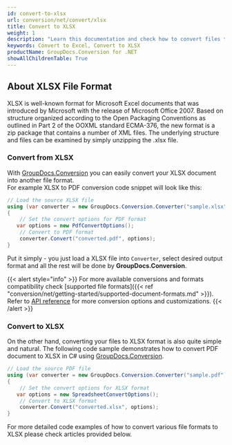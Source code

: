 ```yaml
---
id: convert-to-xlsx
url: conversion/net/convert/xlsx
title: Convert to XLSX
weight: 1
description: "Learn this documentation and check how to convert files to Microsoft Excel 2007-2019 (XLSX) format with GroupDocs.Conversion for .NET."
keywords: Convert to Excel, Convert to XLSX
productName: GroupDocs.Conversion for .NET
showAllChildrenTable: True
---
```


## About XLSX File Format

XLSX is well-known format for Microsoft Excel documents that was introduced by Microsoft with the release of Microsoft Office 2007. Based on structure organized according to the Open Packaging Conventions as outlined in Part 2 of the OOXML standard ECMA-376, the new format is a zip package that contains a number of XML files. The underlying structure and files can be examined by simply unzipping the .xlsx file.

### Convert from XLSX

With [GroupDocs.Conversion](https://products.groupdocs.com/conversion/net) you can easily convert your XLSX document into another file format.  
For example XLSX to PDF conversion code snippet will look like this:

```csharp
// Load the source XLSX file
using (var converter = new GroupDocs.Conversion.Converter("sample.xlsx"))
{
    // Set the convert options for PDF format
   var options = new PdfConvertOptions();
    // Convert to PDF format
    converter.Convert("converted.pdf", options);
}
```

Put it simply - you just load a XLSX file into `Converter`, select desired output format and all the rest will be done by **GroupDocs.Conversion**.  

{{< alert style="info" >}}
For more available conversions and formats compatibility check [supported file formats]({{< ref "conversion/net/getting-started/supported-document-formats.md" >}}).
Refer to [API reference](https://apireference.groupdocs.com/conversion/net/groupdocs.conversion.options.convert) for more conversion options and customizations.
{{< /alert >}}

### Convert to XLSX

On the other hand, converting your files to XLSX format is also quite simple and natural.
The following code sample demonstrates how to convert PDF document to XLSX in C# using [GroupDocs.Conversion](https://products.groupdocs.com/conversion/net).

```csharp
// Load the source PDF file
using (var converter = new GroupDocs.Conversion.Converter("sample.pdf"))
{
    // Set the convert options for XLSX format
   var options = new SpreadsheetConvertOptions();
    // Convert to XLSX format
    converter.Convert("converted.xlsx", options);
}
```

For more detailed code examples of how to convert various file formats to XLSX please check articles provided below.

